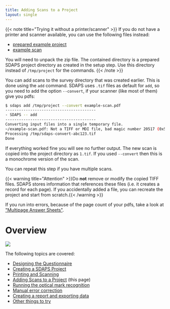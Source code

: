```yaml
---
title: Adding Scans to a Project
layout: single
---
```


{{< note title="Trying it without a printer/scanner" >}}
If you do not have a printer and scanner available, you can use the following
files instead:

 * [prepared example project](/files/project_example.zip)
 * [example scan](/files/example-scan.pdf)

You will need to unpack the zip file. The contained directory is a prepared
SDAPS project directory as created in the setup step. Use this directory
instead of `/tmp/project` for the commands.
{{< /note >}}

You can add scans to the survey directory that was created earlier. This is
done using the `add` command. SDAPS uses `.tif` files as default for `add`,
so you need to add the option `--convert`, if your scanner (like most of them)
give you pdfs:

``` bash
$ sdaps add /tmp/project --convert example-scan.pdf
----------------------------------------
- SDAPS -- add
----------------------------------------
Converting input files into a single temporary file.
~/example-scan.pdf: Not a TIFF or MDI file, bad magic number 20517 (0x5025).
Processing /tmp/sdaps-convert-abc123.tif
Done
```

If everything worked fine you will see no further output. The new scan is
copied into the project directory as `1.tif`. If you used `--convert` then this
is a monochrome version of the scan.

You can repeat this step if you have multiple scans.

{{< warning title="Attention" >}}Do **not** remove or modify the copied TIFF
files. SDAPS stores information that references these files (i.e. it creates a
record for each page). If you accidentally added a file, you can recreate the
project and start from scratch.{{< /warning >}}

If you run into errors, because of the page count of your pdfs, take a look
at ["Multipage Answer Sheets"](/documentation/examinations).


# Overview

![](/images/sdaps-steps-0003.png)

The following topics are covered:

 * [Designing the Questionnaire](../design)
 * [Creating a SDAPS Project](../setup)
 * [Printing and Scanning](../print-scan)
 * [Adding Scans to a Project](../add) (this page)
 * [Running the optical mark recognition](../recognize)
 * [Manual error correction](../correction)
 * [Creating a report and exporting data](../export)
 * [Other things to try](../more)

